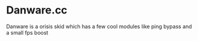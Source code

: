 # Danware.cc
Danware is a orisis skid which has a few cool modules like ping bypass and a small fps boost
